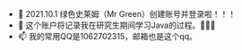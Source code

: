 - 👋 2021.10.1  绿色史莱姆（Mr Green）创建账号并登录啦！！！
- 👀 这个账户将记录我在研究生期间学习Java的过程。🌱🌱🌱
- 📫 我的常用QQ是1062702315，邮箱也是这个qq。
